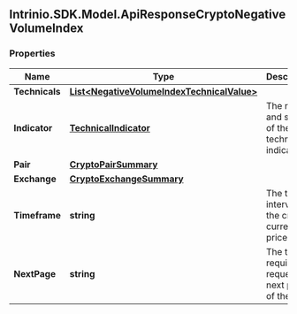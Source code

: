 ## Intrinio.SDK.Model.ApiResponseCryptoNegativeVolumeIndex
### Properties

Name | Type | Description | Notes
------------ | ------------- | ------------- | -------------
**Technicals** | [**List&lt;NegativeVolumeIndexTechnicalValue&gt;**](NegativeVolumeIndexTechnicalValue.md) |  | [optional] 
**Indicator** | [**TechnicalIndicator**](TechnicalIndicator.md) | The name and symbol of the technical indicator | [optional] 
**Pair** | [**CryptoPairSummary**](CryptoPairSummary.md) |  | [optional] 
**Exchange** | [**CryptoExchangeSummary**](CryptoExchangeSummary.md) |  | [optional] 
**Timeframe** | **string** | The time interval for the crypto currency prices | [optional] 
**NextPage** | **string** | The token required to request the next page of the data | [optional] 

